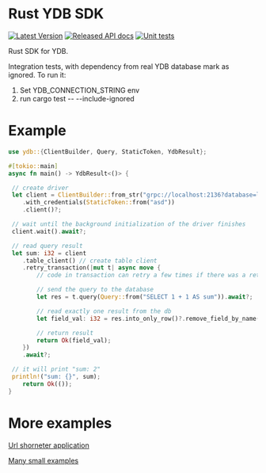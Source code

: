 # Rust YDB SDK 
[![Latest Version](https://img.shields.io/crates/v/ydb.svg)](https://crates.io/crates/ydb) 
[![Released API docs](https://docs.rs/ydb/badge.svg)](https://docs.rs/ydb)
[![Unit tests](https://github.com/ydb-platform/ydb-rs-sdk/actions/workflows/rust-unit.yml/badge.svg)](https://github.com/ydb-platform/ydb-rs-sdk/actions/workflows/rust-unit.yml)

Rust SDK for YDB.


Integration tests, with dependency from real YDB database mark as ignored.
To run it:
1. Set YDB_CONNECTION_STRING env
2. run cargo test -- --include-ignored

# Example
```rust
use ydb::{ClientBuilder, Query, StaticToken, YdbResult};

#[tokio::main]
async fn main() -> YdbResult<()> {

 // create driver
 let client = ClientBuilder::from_str("grpc://localhost:2136?database=local")?
    .with_credentials(StaticToken::from("asd"))
    .client()?;

 // wait until the background initialization of the driver finishes
 client.wait().await?;

 // read query result
 let sum: i32 = client
    .table_client() // create table client
    .retry_transaction(|mut t| async move {
        // code in transaction can retry a few times if there was a retriable error

        // send the query to the database
        let res = t.query(Query::from("SELECT 1 + 1 AS sum")).await?;

        // read exactly one result from the db
        let field_val: i32 = res.into_only_row()?.remove_field_by_name("sum")?.try_into()?;

        // return result
        return Ok(field_val);
    })
    .await?;

 // it will print "sum: 2"
 println!("sum: {}", sum);
    return Ok(());
}
```

# More examples
[Url shorneter application](https://github.com/ydb-platform/ydb-rs-sdk/tree/master/ydb-example-urlshortener)

[Many small examples](https://github.com/ydb-platform/ydb-rs-sdk/tree/master/ydb/examples)
